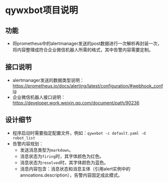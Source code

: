 # qywxbot项目说明


## 功能
- 将prometheus中的alertmanager发送的post数据进行一次解析再封装一次，将内容整理成符合企业微信机器人所需的格式，其中告警内容需要定制。


## 接口说明
- alertmanager发送的数据类型说明：https://prometheus.io/docs/alerting/latest/configuration/#webhook_config
- 企业微信机器人接口说明：https://developer.work.weixin.qq.com/document/path/90236

## 设计细节
- 程序启动时需要指定配置文件，例如：`qywxbot -c default.yaml -d robot_list`
- 告警内容规划：
    - 发送消息类型为`markdown`。
    - 消息状态为`firing`时，其字体颜色为红色。
    - 消息状态为`resolved`时，其字体颜色为蓝色。
    - 消息内容包含：消息状态和消息主体（引用alert实例中的annoations.description），告警内容固定成此模式。
    
